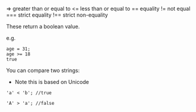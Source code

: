  => greater than or equal to
 <= less than or equal to
 == equality 
 != not equal
 === strict equality
 !== strict non-equality

These return a boolean value. 

e.g. 
```
age = 31;
age >= 18
true
```

You can compare two strings:
* Note this is based on Unicode

```
'a' < 'b'; //true

'A' > 'a'; //false
```